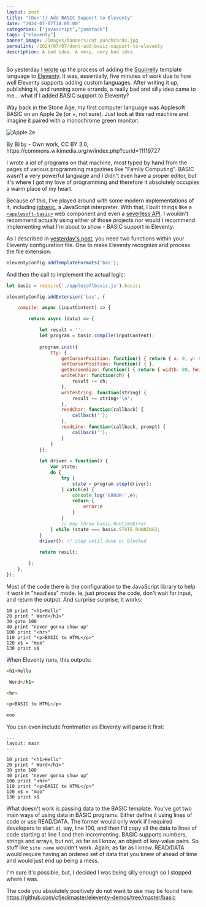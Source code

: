 ```yaml
---
layout: post
title: "(Don't) Add BASIC Support to Eleventy"
date: "2024-07-07T18:00:00"
categories: ["javascript","jamstack"]
tags: ["eleventy"]
banner_image: /images/banners/cat_punchcards.jpg
permalink: /2024/07/07/dont-add-basic-support-to-eleventy
description: A bad idea. A very, very bad idea.
---
```


So yesterday I [wrote](https://www.raymondcamden.com/2024/07/06/add-squirrelly-support-to-eleventy) up the process of adding the [Squirrelly](https://squirrelly.js.org/) template language to [Eleventy](https:/11ty.dev). It was, essentially, five minutes of work due to how well Eleventy supports adding custom languages. After writing it up, publishing it, and running some errands, a really bad and silly idea came to me... what if I added BASIC support to Eleventy?

Way back in the Stone Age, my first computer language was Applesoft BASIC on an Apple 2e (or +, not sure). Just look at this rad machine and imagine it paired with a monochrome green monitor:

<p>
<img src="https://static.raymondcamden.com/images/2024/07/basic1.jpg" alt="Apple 2e" class="imgborder imgcenter" loading="lazy">
<figcaption>By Bilby - Own work, CC BY 3.0, https://commons.wikimedia.org/w/index.php?curid=11119727</figcaption>
</p>

I wrote a *lot* of programs on that machine, most typed by hand from the pages of various programming magazines like "Family Computing". BASIC wasn't a very powerful language and I didn't even have a proper editor, but it's where I got my love of programming and therefore it absolutely occupies a warm place of my heart. 

Because of this, I've played around with some modern implementations of it, including [jqbasic](https://github.com/inexorabletash/jsbasic/), a JavaScript interpreter. With that, I built things like a [`<applesoft-basic>`](https://www.raymondcamden.com/2022/10/04/web-component-experiment-manipulating-inner-text) web component and even a [severless API](https://www.raymondcamden.com/2017/08/01/serverless-basic). I wouldn't recommend actually using either of those projects nor would I recommend implementing what I'm about to show - BASIC support in Eleventy.

As I described in [yesterday's post](https://www.raymondcamden.com/2024/07/06/add-squirrelly-support-to-eleventy), you need two functions within your Eleventy configuration file. One to make Eleventy recognize and process the file extension:

```js
eleventyConfig.addTemplateFormats('bas');
```

And then the call to implement the actual logic:

```js
let basic = require('./applesoftbasic.js').basic;

eleventyConfig.addExtension('bas', {

    compile: async (inputContent) => {

        return async (data) => {

            let result = '';
            let program = basic.compile(inputContent);
    
            program.init({
                tty: {
                    getCursorPosition: function() { return { x: 0, y: 0 }; },
                    setCursorPosition: function() { },
                    getScreenSize: function() { return { width: 80, height: 24 }; },
                    writeChar: function(ch) { 
                        result += ch;
                    },
                    writeString: function(string) { 
                        result += string+'\n';
                    },
                    readChar: function(callback) {
                        callback('');
                    },
                    readLine: function(callback, prompt) {
                        callback('');
                    }
                }
            });
    
            let driver = function() {
                var state;
                do {
                    try {
                        state = program.step(driver);
                    } catch(e) {
                        console.log('ERROR!',e);
                        return {
                            error:e
                        }
                    }
                    // may throw basic.RuntimeError
                } while (state === basic.STATE_RUNNING);
            }
            driver(); // step until done or blocked
    
            return result;

        };
    },
});
```

Most of the code there is the configuration to the JavaScript library to help it work in "headless" mode. Ie, just process the code, don't wait for input, and return the output. And surprise surprise, it works:

```
10 print "<h1>Hello"
20 print " Word</h1>"
30 goto 100
40 print "never gonna show up"
100 print "<hr>"
110 print "<p>BASIC to HTML</p>"
120 x$ = "moo"
130 print x$
```

When Eleventy runs, this outputs:

```html
<h1>Hello

 Word</h1>

<hr>

<p>BASIC to HTML</p>

moo
```

You can even include frontmatter as Eleventy will parse it first:

```
---
layout: main
---

10 print "<h1>Hello"
20 print " Word</h1>"
30 goto 100
40 print "never gonna show up"
100 print "<hr>"
110 print "<p>BASIC to HTML</p>"
120 x$ = "moo"
130 print x$
```

What doesn't work is passing data to the BASIC template. You've got two main ways of using data in BASIC programs. Either define it using lines of code or use READ/DATA. The former would only work if I required developers to start at, say, line 100, and then I'd copy all the data to lines of code starting at line 1 and then incrementing. BASIC supports numbers, strings and arrays, but not, as far as I know, an object of key-value pairs. So stuff like `site.name` wouldn't work. Again, as far as I know. READ/DATA would require having an ordered set of data that you knew of ahead of time and would just end up being a mess.

I'm sure it's possible, but, I decided I was being silly enough so I stopped where I was. 

The code you absolutely positively do not want to use may be found here: <https://github.com/cfjedimaster/eleventy-demos/tree/master/basic>

